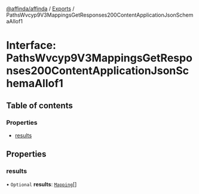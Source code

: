 [@affinda/affinda](../README.md) / [Exports](../modules.md) / PathsWvcyp9V3MappingsGetResponses200ContentApplicationJsonSchemaAllof1

# Interface: PathsWvcyp9V3MappingsGetResponses200ContentApplicationJsonSchemaAllof1

## Table of contents

### Properties

- [results](PathsWvcyp9V3MappingsGetResponses200ContentApplicationJsonSchemaAllof1.md#results)

## Properties

### results

• `Optional` **results**: [`Mapping`](Mapping.md)[]
